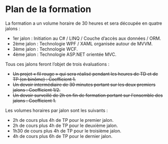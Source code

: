 <h1>Plan de la formation</h1>

La formation a un volume horaire de 30 heures et sera découpée en quatre jalons :

<ul>
<li>1er jalon : Initiation au C# / LINQ / Couche d’accès aux données / ORM.</li>
<li>2ème jalon : Technologie WPF / XAML organisée autour de MVVM.</li>
<li>3ème jalon : Technologie WCF.</li>
<li>4ème jalon : Technologie ASP.NET orientée MVC.</li>
</ul>

Tous ces jalons feront l’objet de trois évaluations :

<ul>
<strike><li>Un projet « fil rouge » qui sera réalisé pendant les heures de TD et de TP (en binôme) : Coefficient 1.</li></strike>
<strike><li>Un devoir intermédiaire de 30 minutes portant sur les deux premiers jalons : Coefficient 1/2.</li></strike>
<strike><li>Un devoir surveillé de 2h en fin de formation portant sur l'ensemble des jalons : Coefficient 1.</li></strike>
</ul>

Les volumes horaires par jalon sont les suivants :

<ul>
<li>2h de cours plus 4h de TP pour le premier jalon.</li>
<li>2h de cours plus 4h de TP pour le deuxième jalon.</li>
<li>1h30 de cours plus 4h de TP pour le troisième jalon.</li>
<li>4h de cours plus 6h de TP pour le dernier jalon.</li>
</ul>
